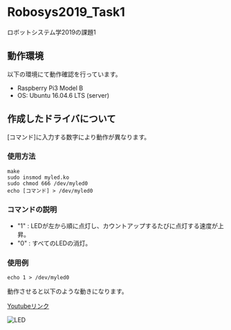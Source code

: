 # Robosys2019_Task1

ロボットシステム学2019の課題1

## 動作環境

以下の環境にて動作確認を行っています。

- Raspberry Pi3 Model B
- OS: Ubuntu 16.04.6 LTS (server)

## 作成したドライバについて

[コマンド]に入力する数字により動作が異なります。

### 使用方法

```
make
sudo insmod myled.ko
sudo chmod 666 /dev/myled0
echo [コマンド] > /dev/myled0
```
### コマンドの説明
- "1" : LEDが左から順に点灯し、カウントアップするたびに点灯する速度が上昇。
- "0" : すべてのLEDの消灯。

### 使用例
```
echo 1 > /dev/myled0
```

動作させると以下のような動きになります。

[Youtubeリンク](https://www.youtube.com/watch?v=FNOWZhn0RNo)

![LED](https:/github.com/kusanoo/robosys_task1/blob/image/demo.gif)
